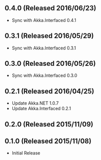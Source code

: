 ## 0.4.0 (Released 2016/06/23)

* Sync with Akka.Interfaced 0.4.1

## 0.3.1 (Released 2016/05/29)

* Sync with Akka.Interfaced 0.3.1

## 0.3.0 (Released 2016/05/26)

* Sync with Akka.Interfaced 0.3.0

## 0.2.1 (Released 2016/04/25)

* Update Akka.NET 1.0.7
* Update Akka.Interfaced 0.2.1

## 0.2.0 (Released 2015/11/09)

## 0.1.0 (Released 2015/11/08)

* Initial Release
